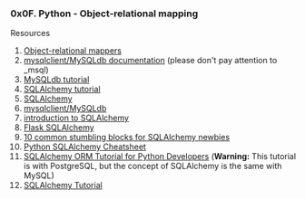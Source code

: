 ### 0x0F. Python - Object-relational mapping

Resources

1. [Object-relational mappers](https://www.fullstackpython.com/object-relational-mappers-orms.html)
2. [mysqlclient/MySQLdb documentation](https://mysqlclient.readthedocs.io/)
	(please don't pay attention to _msql)
3. [MySQLdb tutorial](https://www.mikusa.com/python-mysql-docs/index.html)
4. [SQLAlchemy tutorial](https://docs.sqlalchemy.org/en/13/orm/tutorial.html)
5. [SQLAlchemy](https://docs.sqlalchemy.org/en/13/orm/tutorial.html)
6. [mysqlclient/MySQLdb](https://github.com/PyMySQL/mysqlclient)
7. [introduction to SQLAlchemy](https://www.youtube.com/watch?v=woKYyhLCcnU)
8. [Flask SQLAlchemy](https://www.youtube.com/playlist?list=PLXmMXHVSvS-BlLA5beNJojJLlpE0PJgCW)
9. [10 common stumbling blocks for SQLAlchemy newbies](https://alextechrants.blogspot.com/2013/11/10-common-stumbling-blocks-for.html)
10. [Python SQLAlchemy Cheatsheet](https://www.pythonsheets.com/notes/python-sqlalchemy.html)
11. [SQLAlchemy ORM Tutorial for Python Developers](https://auth0.com/blog/sqlalchemy-orm-tutorial-for-python-developers/) (__Warning:__ This tutorial is with PostgreSQL, but the concept of SQLAlchemy is the same with MySQL)
12. [SQLAlchemy Tutorial](https://overiq.com/sqlalchemy-101/)
